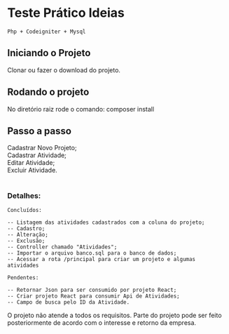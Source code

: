 # Teste Prático Ideias
```
Php + Codeigniter + Mysql
```
## Iniciando o Projeto
Clonar ou fazer o download do projeto. 

## Rodando o projeto
No diretório raiz rode o comando: composer install

## Passo a passo
Cadastrar Novo Projeto;<br>
Cadastrar Atividade;<br>
Editar Atividade;<br>
Excluir Atividade.
#

### Detalhes:
```
Concluídos:

-- Listagem das atividades cadastrados com a coluna do projeto;
-- Cadastro;
-- Alteração;
-- Exclusão;
-- Controller chamado "Atividades";
-- Importar o arquivo banco.sql para o banco de dados;
-- Acessar a rota /principal para criar um projeto e algumas atividades

Pendentes:

-- Retornar Json para ser consumido por projeto React;
-- Criar projeto React para consumir Api de Atividades; 
-- Campo de busca pelo ID da Atividade.
```
O projeto não atende a todos os requisitos.
Parte do projeto pode ser feito posteriormente de acordo com o interesse e retorno da empresa.

